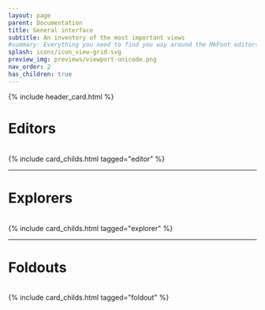```yaml
---
layout: page
parent: Documentation
title: General interface
subtitle: An inventory of the most important views 
#summary: Everything you need to find you way around the MkFont editors.
splash: icons/icon_view-grid.svg
preview_img: previews/viewport-unicode.png
nav_order: 2
has_children: true
---
```


{% include header_card.html %}
# Editors
<br>
{% include card_childs.html tagged="editor" %}

---
# Explorers  
<br>
{% include card_childs.html tagged="explorer" %}

---
# Foldouts  
<br>
{% include card_childs.html tagged="foldout" %}